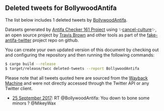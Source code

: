 ## Deleted tweets for BollywoodAntifa

The list below includes 1 deleted tweets by
[BollywoodAntifa](https://twitter.com/BollywoodAntifa).



Datasets generated by [Antifa Checker 161 Project](https://twitter.com/antifacheck161) using ✨[cancel-culture](https://github.com/travisbrown/cancel-culture)✨, an open source project by 
[Travis Brown](https://twitter.com/travisbrown) and other tools as part of the 
[fake-antifa-twitter](https://github.com/antifacheck161/fake-antifa-twitter) project repo on github.

You can create your own updated version of this document by checking out and configuring the
repository and then running the following commands:

```bash
$ cargo build --release
$ target/release/twcc deleted-tweets --report BollywoodAntifa
```

Please note that all tweets quoted here are sourced from the
[Wayback Machine](https://web.archive.org) and were not directly accessed through the Twitter API or
any Twitter client.

* [25 September 2017](https://web.archive.org/web/20170925113421/https://twitter.com/BollywoodAntifa/status/912279100999573506): RT @BollywoodAntifa: You down to bone some minors ? @MikeyWax <!--912279100999573506-->
